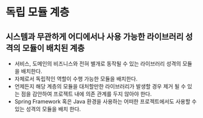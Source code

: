 독립 모듈 계층
===

## 시스템과 무관하게 어디에서나 사용 가능한 라이브러리 성격의 모듈이 배치된 계층
 - 서비스, 도메인의 비즈니스와 전혀 별개로 동작될 수 있는 라이브러리 성격의 모듈을 배치한다.
 - 자체로서 독립적인 역할이 수행 가능한 모듈을 배치한다.
 - 언제든지 해당 계층의 모듈을 대처할만한 라이브러리가 발생할 경우 제거 될 수 있는 점을 감안하여 프로젝트 내에 의존 관계를 두지 않아야 한다.
 - Spring Framework 혹은 Java 환경을 사용하는 어떠한 프로젝트에서도 사용할 수 있는 성격의 모듈을 배치 한다.